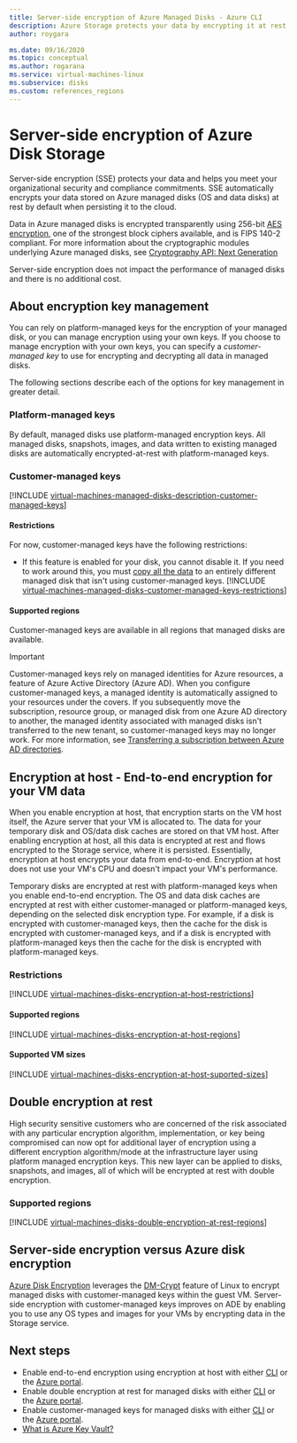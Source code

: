 ```yaml
---
title: Server-side encryption of Azure Managed Disks - Azure CLI
description: Azure Storage protects your data by encrypting it at rest before persisting it to Storage clusters. You can use customer-managed keys to manage encryption with your own keys, or you can rely on Microsoft-managed keys for the encryption of your managed disks.
author: roygara

ms.date: 09/16/2020
ms.topic: conceptual
ms.author: rogarana
ms.service: virtual-machines-linux
ms.subservice: disks
ms.custom: references_regions
---
```


# Server-side encryption of Azure Disk Storage

Server-side encryption (SSE) protects your data and helps you meet your organizational security and compliance commitments. SSE automatically encrypts your data stored on Azure managed disks (OS and data disks) at rest by default when persisting it to the cloud. 

Data in Azure managed disks is encrypted transparently using 256-bit [AES encryption](https://en.wikipedia.org/wiki/Advanced_Encryption_Standard), one of the strongest block ciphers available, and is FIPS 140-2 compliant. For more information about the cryptographic modules underlying Azure managed disks, see [Cryptography API: Next Generation](/windows/desktop/seccng/cng-portal)

Server-side encryption does not impact the performance of managed disks and there is no additional cost. 

## About encryption key management

You can rely on platform-managed keys for the encryption of your managed disk, or you can manage encryption using your own keys. If you choose to manage encryption with your own keys, you can specify a *customer-managed key* to use for encrypting and decrypting all data in managed disks. 

The following sections describe each of the options for key management in greater detail.

### Platform-managed keys

By default, managed disks use platform-managed encryption keys. All managed disks, snapshots, images, and data written to existing managed disks are automatically encrypted-at-rest with platform-managed keys.

### Customer-managed keys

[!INCLUDE [virtual-machines-managed-disks-description-customer-managed-keys](../../../includes/virtual-machines-managed-disks-description-customer-managed-keys.md)]

#### Restrictions

For now, customer-managed keys have the following restrictions:

- If this feature is enabled for your disk, you cannot disable it.
    If you need to work around this, you must [copy all the data](disks-upload-vhd-to-managed-disk-cli.md#copy-a-managed-disk) to an entirely different managed disk that isn't using customer-managed keys.
[!INCLUDE [virtual-machines-managed-disks-customer-managed-keys-restrictions](../../../includes/virtual-machines-managed-disks-customer-managed-keys-restrictions.md)]

#### Supported regions

Customer-managed keys are available in all regions that managed disks are available.

> [!IMPORTANT]
> Customer-managed keys rely on managed identities for Azure resources, a feature of Azure Active Directory (Azure AD). When you configure customer-managed keys, a managed identity is automatically assigned to your resources under the covers. If you subsequently move the subscription, resource group, or managed disk from one Azure AD directory to another, the managed identity associated with managed disks isn't transferred to the new tenant, so customer-managed keys may no longer work. For more information, see [Transferring a subscription between Azure AD directories](../../active-directory/managed-identities-azure-resources/known-issues.md#transferring-a-subscription-between-azure-ad-directories).

## Encryption at host - End-to-end encryption for your VM data

When you enable encryption at host, that encryption starts on the VM host itself, the Azure server that your VM is allocated to. The data for your temporary disk and OS/data disk caches are stored on that VM host. After enabling encryption at host, all this data is encrypted at rest and flows encrypted to the Storage service, where it is persisted. Essentially, encryption at host encrypts your data from end-to-end. Encryption at host does not use your VM's CPU and doesn't impact your VM's performance. 

Temporary disks are encrypted at rest with platform-managed keys when you enable end-to-end encryption. The OS and data disk caches are encrypted at rest with either customer-managed or platform-managed keys, depending on the selected disk encryption type. For example, if a disk is encrypted with customer-managed keys, then the cache for the disk is encrypted with customer-managed keys, and if a disk is encrypted with platform-managed keys then the cache for the disk is encrypted with platform-managed keys.

### Restrictions

[!INCLUDE [virtual-machines-disks-encryption-at-host-restrictions](../../../includes/virtual-machines-disks-encryption-at-host-restrictions.md)]

#### Supported regions

[!INCLUDE [virtual-machines-disks-encryption-at-host-regions](../../../includes/virtual-machines-disks-encryption-at-host-regions.md)]

#### Supported VM sizes

[!INCLUDE [virtual-machines-disks-encryption-at-host-suported-sizes](../../../includes/virtual-machines-disks-encryption-at-host-suported-sizes.md)]

## Double encryption at rest

High security sensitive customers who are concerned of the risk associated with any particular encryption algorithm, implementation, or key being compromised can now opt for additional layer of encryption using a different encryption algorithm/mode at the infrastructure layer using platform managed encryption keys. This new layer can be applied to disks, snapshots, and images, all of which will be encrypted at rest with double encryption.

### Supported regions

[!INCLUDE [virtual-machines-disks-double-encryption-at-rest-regions](../../../includes/virtual-machines-disks-double-encryption-at-rest-regions.md)]

## Server-side encryption versus Azure disk encryption

[Azure Disk Encryption](../../security/fundamentals/azure-disk-encryption-vms-vmss.md) leverages the [DM-Crypt](https://en.wikipedia.org/wiki/Dm-crypt) feature of Linux to encrypt managed disks with customer-managed keys within the guest VM.  Server-side encryption with customer-managed keys improves on ADE by enabling you to use any OS types and images for your VMs by encrypting data in the Storage service.

## Next steps

- Enable end-to-end encryption using encryption at host with either [CLI](disks-enable-host-based-encryption-cli.md) or the [Azure portal](../disks-enable-host-based-encryption-portal.md).
- Enable double encryption at rest for managed disks with either [CLI](disks-enable-double-encryption-at-rest-cli.md) or the [Azure portal](../disks-enable-double-encryption-at-rest-portal.md).
- Enable customer-managed keys for managed disks with either [CLI](disks-enable-customer-managed-keys-cli.md) or the [Azure portal](../disks-enable-customer-managed-keys-portal.md).
- [What is Azure Key Vault?](../../key-vault/general/overview.md)

